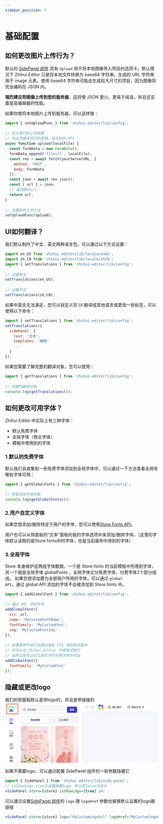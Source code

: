 ```yaml
---
sidebar_position: 5
---
```


# 基础配置

## 如何更改图片上传行为？

默认的 [SidePanel 组件](/docs/side-panel/side-panel-overview) 具有 <code>Upload</code> 用于将本地图像导入项目的选项卡。默认情况下 Zhihui Editor 只是将本地文件转换为 base64 字符串。生成的 URL 字符串用于 image 元素。使用 base64 字符串可能会生成较大尺寸的项目，因为图像将完全编码在 JSON 内。

**强烈建议将图像上传到您的服务器**。这将使 JSON 更小、更易于阅读，并且还显着提高编辑器的性能。

如果你想将本地图片上传到服务器，可以这样做：

```jsx
import { setUploadFunc } from 'zhihui-editor/lib/config';

// 定义我们的上传函数
// 你必须编写自己的逻辑，适合你的 API
async function upload(localFile) {
  const formData = new FormData();
  formData.append('files[]', localFile);
  const res = await fetch(yourServerURL, {
    method: 'POST',
    body: formData
  });
  const json = await res.json();
  const { url } = json;
  // 返回图片url
  return url;
}

// 设置新的上传方法
setUploadFunc(upload);
```

## UI如何翻译？

我们默认制作了中文、英文两种语言包，可以通过以下方式设置：

```jsx
import en_US from 'zhihui-editor/lib/locale/enUS';
import zh_CN from 'zhihui-editor/lib/locale/zhCN';
import { setTranslations } from 'zhihui-editor/lib/config';

// 设置英文
setTranslations(en_US);

// 设置中文
setTranslations(zh_CN);
```

如果中英文无法满足，您可以自定义将 UI 翻译成其他语言或更改一些标签，可以使用以下命令：

```jsx
import { setTranslations } from 'zhihui-editor/lib/config';
setTranslations({
  sidePanel: {
    text: '文本',
    templates: '模板'
    ...
  }
});
```

如果您需要了解完整的翻译对象，您可以使用：

```jsx
import { getTranslations } from 'zhihui-editor/lib/config';

// 完整的翻译对象
console.log(getTranslations());
```

## 如何更改可用字体？​

Zhihui Editor 中实际上有三种字体：

- 默认免费字体
- 全局字体（商业字体）
- 模板中使用到的字体

### 1.默认的免费字体

默认我们会收集到一些免费字体添加到全局字体中，可以通过一下方法查看全局有哪些字体可用：

```jsx
import { getGlobalFonts } from 'zhihui-editor/lib/config';

// 获取全局字体列表
console.log(getGlobalFonts());
```

### 2.用户自定义字体

如果您想添加/删除特定于用户的字体，您可以使用[Store Fonts API](/docs/Store-API/store-overview#字体)。

用户也可以从侧面板的“文本”面板的我的字体选项中来添加/删除字体。（这里的字体默认读取的是Store.fonts中的字体，也是当前画布中用到的字体）

### 3.全局字体

Store 本身维护这两组字体数据，一个是 Store.fonts 的当前模板中所用到字体，另一个就是全局字体 globalFonts ，全局字体又分免费字体、付费字体2个部分组成。
如果您想添加要为全部用户所用的字体，可以通过 <code>global API</code>，通过 global API 添加的字体不会被添加到 Store.fonts 中。

```jsx
import { addGlobalFont } from 'zhihui-editor/lib/config';

// 通过 URL 添加字体
addGlobalFont({
  src: url,
  name: 'MyCustomFontName',
  fontFamily: 'MyCustomFont',
  img: 'MyCustomFontImg'
});

// 如果某种字体已经通过某些 CSS 添加到页面中
// 你可以在 Zhihui Editor 中直接注册它
// 这样它就可以在工具栏中的可用字体中列出
addGlobalFont({
  fontFamily: 'MyCustomFont'
});
```

## 隐藏或更改logo

我们的侧面板默认是带logo的，并且是带链接的
![logo](../static/img/demo_img_1.png)

如果不需要logo，可以通过配置 SidePanel 组件的一些参数隐藏它

```jsx
import { SidePanel } from 'zhihui-editor/lib/side-panel';
// isShowLogo true为设置隐藏logo，默认是false为显示
<SidePanel store={store} isShowLogo={true} />;
```

可以通过设置[SidePanel 组件](/docs/侧面板/side-panel-overview)的 <code>logo</code> 跟 <code>logoHref</code> 参数也替换默认设置的logo跟链接

```jsx
<SidePanel store={store} logo="MyCustomLogoUrl" logoHref="MyCustomlogoHref" />
```
